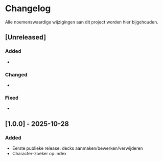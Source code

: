 # Changelog
Alle noemenswaardige wijzigingen aan dit project worden hier bijgehouden.

## [Unreleased]
### Added
- 

### Changed
- 

### Fixed
- 

## [1.0.0] - 2025-10-28
### Added
- Eerste publieke release: decks aanmaken/bewerken/verwijderen
- Character-zoeker op index

